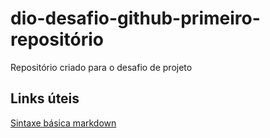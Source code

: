 # dio-desafio-github-primeiro-repositório
Repositório criado para o desafio de projeto

## Links úteis
[Sintaxe básica markdown](https://www.markdownguide.org/basic-syntax/)
